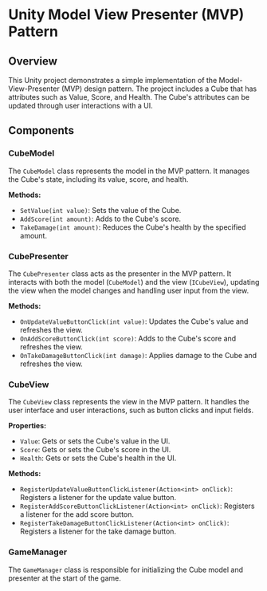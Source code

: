 # Unity Model View Presenter (MVP) Pattern


## Overview

This Unity project demonstrates a simple implementation of the Model-View-Presenter (MVP) design pattern. The project includes a Cube that has attributes such as Value, Score, and Health. The Cube's attributes can be updated through user interactions with a UI.

## Components

### CubeModel

The `CubeModel` class represents the model in the MVP pattern. It manages the Cube's state, including its value, score, and health.

**Methods:**
- `SetValue(int value)`: Sets the value of the Cube.
- `AddScore(int amount)`: Adds to the Cube's score.
- `TakeDamage(int amount)`: Reduces the Cube's health by the specified amount.

### CubePresenter

The `CubePresenter` class acts as the presenter in the MVP pattern. It interacts with both the model (`CubeModel`) and the view (`ICubeView`), updating the view when the model changes and handling user input from the view.

**Methods:**
- `OnUpdateValueButtonClick(int value)`: Updates the Cube's value and refreshes the view.
- `OnAddScoreButtonClick(int score)`: Adds to the Cube's score and refreshes the view.
- `OnTakeDamageButtonClick(int damage)`: Applies damage to the Cube and refreshes the view.

### CubeView

The `CubeView` class represents the view in the MVP pattern. It handles the user interface and user interactions, such as button clicks and input fields.

**Properties:**
- `Value`: Gets or sets the Cube's value in the UI.
- `Score`: Gets or sets the Cube's score in the UI.
- `Health`: Gets or sets the Cube's health in the UI.

**Methods:**
- `RegisterUpdateValueButtonClickListener(Action<int> onClick)`: Registers a listener for the update value button.
- `RegisterAddScoreButtonClickListener(Action<int> onClick)`: Registers a listener for the add score button.
- `RegisterTakeDamageButtonClickListener(Action<int> onClick)`: Registers a listener for the take damage button.

### GameManager

The `GameManager` class is responsible for initializing the Cube model and presenter at the start of the game.



